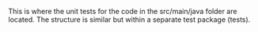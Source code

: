 This is where the unit tests for the code in the src/main/java folder are located. The structure is similar but within a separate test package (tests).